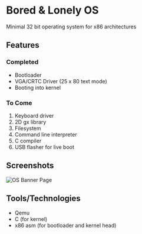 # Bored & Lonely OS
 
Minimal 32 bit operating system for x86 architectures
 
 
## Features
 
### Completed
- Bootloader
- VGA/CRTC Driver (25 x 80 text mode)
- Booting into kernel
 
### To Come
1. Keyboard driver
2. 2D gx library
3. Filesystem
4. Command line interpreter
5. C compiler
6. USB flasher for live boot
 
 
## Screenshots
![OS Banner Page](/screenshots/banner_page.png)
 
 
## Tools/Technologies
- Qemu
- C (for kernel)
- x86 asm (for bootloader and kernel head)
